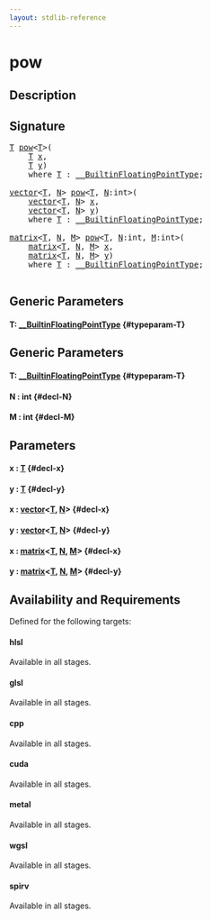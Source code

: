 ```yaml
---
layout: stdlib-reference
---
```


# pow

## Description





## Signature 

<pre>
<a href="/stdlib-reference/global-decls/pow#typeparam-T" class="code_type">T</a> <a href="/stdlib-reference/global-decls/pow">pow</a>&lt;<a href="/stdlib-reference/global-decls/pow#typeparam-T" class="code_type">T</a>&gt;(
    <a href="/stdlib-reference/global-decls/pow#typeparam-T" class="code_type">T</a> <a href="/stdlib-reference/global-decls/pow#decl-x" class="code_param">x</a>,
    <a href="/stdlib-reference/global-decls/pow#typeparam-T" class="code_type">T</a> <a href="/stdlib-reference/global-decls/pow#decl-y" class="code_param">y</a>)
    <span class='code_keyword'>where</span> <a href="/stdlib-reference/global-decls/pow#typeparam-T" class="code_type">T</a> : <a href="/stdlib-reference/interfaces/BuiltinFloatingPointType/index" class="code_type">__BuiltinFloatingPointType</a>;

<a href="/stdlib-reference/types/vector/index" class="code_type">vector</a>&lt;<a href="/stdlib-reference/global-decls/pow#typeparam-T" class="code_type">T</a>, <a href="/stdlib-reference/global-decls/pow#decl-N" class="code_var">N</a>&gt; <a href="/stdlib-reference/global-decls/pow">pow</a>&lt;<a href="/stdlib-reference/global-decls/pow#typeparam-T" class="code_type">T</a>, <a href="/stdlib-reference/global-decls/pow#decl-N" class="code_var">N</a>:<span class="code_keyword">int</span>&gt;(
    <a href="/stdlib-reference/types/vector/index" class="code_type">vector</a>&lt;<a href="/stdlib-reference/global-decls/pow#typeparam-T" class="code_type">T</a>, <a href="/stdlib-reference/global-decls/pow#decl-N" class="code_var">N</a>&gt; <a href="/stdlib-reference/global-decls/pow#decl-x" class="code_param">x</a>,
    <a href="/stdlib-reference/types/vector/index" class="code_type">vector</a>&lt;<a href="/stdlib-reference/global-decls/pow#typeparam-T" class="code_type">T</a>, <a href="/stdlib-reference/global-decls/pow#decl-N" class="code_var">N</a>&gt; <a href="/stdlib-reference/global-decls/pow#decl-y" class="code_param">y</a>)
    <span class='code_keyword'>where</span> <a href="/stdlib-reference/global-decls/pow#typeparam-T" class="code_type">T</a> : <a href="/stdlib-reference/interfaces/BuiltinFloatingPointType/index" class="code_type">__BuiltinFloatingPointType</a>;

<a href="/stdlib-reference/types/matrix/index" class="code_type">matrix</a>&lt;<a href="/stdlib-reference/global-decls/pow#typeparam-T" class="code_type">T</a>, <a href="/stdlib-reference/global-decls/pow#decl-N" class="code_var">N</a>, <a href="/stdlib-reference/global-decls/pow#decl-M" class="code_var">M</a>&gt; <a href="/stdlib-reference/global-decls/pow">pow</a>&lt;<a href="/stdlib-reference/global-decls/pow#typeparam-T" class="code_type">T</a>, <a href="/stdlib-reference/global-decls/pow#decl-N" class="code_var">N</a>:<span class="code_keyword">int</span>, <a href="/stdlib-reference/global-decls/pow#decl-M" class="code_var">M</a>:<span class="code_keyword">int</span>&gt;(
    <a href="/stdlib-reference/types/matrix/index" class="code_type">matrix</a>&lt;<a href="/stdlib-reference/global-decls/pow#typeparam-T" class="code_type">T</a>, <a href="/stdlib-reference/global-decls/pow#decl-N" class="code_var">N</a>, <a href="/stdlib-reference/global-decls/pow#decl-M" class="code_var">M</a>&gt; <a href="/stdlib-reference/global-decls/pow#decl-x" class="code_param">x</a>,
    <a href="/stdlib-reference/types/matrix/index" class="code_type">matrix</a>&lt;<a href="/stdlib-reference/global-decls/pow#typeparam-T" class="code_type">T</a>, <a href="/stdlib-reference/global-decls/pow#decl-N" class="code_var">N</a>, <a href="/stdlib-reference/global-decls/pow#decl-M" class="code_var">M</a>&gt; <a href="/stdlib-reference/global-decls/pow#decl-y" class="code_param">y</a>)
    <span class='code_keyword'>where</span> <a href="/stdlib-reference/global-decls/pow#typeparam-T" class="code_type">T</a> : <a href="/stdlib-reference/interfaces/BuiltinFloatingPointType/index" class="code_type">__BuiltinFloatingPointType</a>;

</pre>

## Generic Parameters

#### T: [\_\_BuiltinFloatingPointType](/stdlib-reference/interfaces/BuiltinFloatingPointType/index) {#typeparam-T}

## Generic Parameters

#### T: [\_\_BuiltinFloatingPointType](/stdlib-reference/interfaces/BuiltinFloatingPointType/index) {#typeparam-T}
#### N  : int {#decl-N}
#### M  : int {#decl-M}

## Parameters

#### x  : [T](/stdlib-reference/global-decls/pow#typeparam-T) {#decl-x}
#### y  : [T](/stdlib-reference/global-decls/pow#typeparam-T) {#decl-y}
#### x  : [vector](/stdlib-reference/types/vector/index)\<[T](/stdlib-reference/types/vector/index#typeparam-T), [N](/stdlib-reference/types/vector/index#decl-N)\> {#decl-x}
#### y  : [vector](/stdlib-reference/types/vector/index)\<[T](/stdlib-reference/types/vector/index#typeparam-T), [N](/stdlib-reference/types/vector/index#decl-N)\> {#decl-y}
#### x  : [matrix](/stdlib-reference/types/matrix/index)\<[T](/stdlib-reference/types/matrix/T), [N](/stdlib-reference/types/matrix/index#decl-N), [M](/stdlib-reference/types/matrix/index#decl-M)\> {#decl-x}
#### y  : [matrix](/stdlib-reference/types/matrix/index)\<[T](/stdlib-reference/types/matrix/T), [N](/stdlib-reference/types/matrix/index#decl-N), [M](/stdlib-reference/types/matrix/index#decl-M)\> {#decl-y}

## Availability and Requirements

Defined for the following targets:

#### hlsl
Available in all stages.

#### glsl
Available in all stages.

#### cpp
Available in all stages.

#### cuda
Available in all stages.

#### metal
Available in all stages.

#### wgsl
Available in all stages.

#### spirv
Available in all stages.



